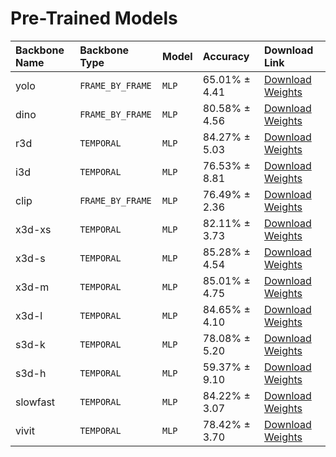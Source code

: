 # Pre-Trained Models

| Backbone Name   | Backbone Type    | Model   | Accuracy      | Download Link                                                                                                         |
|:----------------|:-----------------|:--------|:--------------|:----------------------------------------------------------------------------------------------------------------------|
| yolo            | `FRAME_BY_FRAME` | `MLP`   | 65.01% ± 4.41 | [Download Weights](https://github.com/raideno/bouldering-video-segmentation/blob/main/models-weights/mlp.yolo.pt)     |
| dino            | `FRAME_BY_FRAME` | `MLP`   | 80.58% ± 4.56 | [Download Weights](https://github.com/raideno/bouldering-video-segmentation/blob/main/models-weights/mlp.dino.pt)     |
| r3d             | `TEMPORAL`       | `MLP`   | 84.27% ± 5.03 | [Download Weights](https://github.com/raideno/bouldering-video-segmentation/blob/main/models-weights/mlp.r3d.pt)      |
| i3d             | `TEMPORAL`       | `MLP`   | 76.53% ± 8.81 | [Download Weights](https://github.com/raideno/bouldering-video-segmentation/blob/main/models-weights/mlp.i3d.pt)      |
| clip            | `FRAME_BY_FRAME` | `MLP`   | 76.49% ± 2.36 | [Download Weights](https://github.com/raideno/bouldering-video-segmentation/blob/main/models-weights/mlp.clip.pt)     |
| x3d-xs          | `TEMPORAL`       | `MLP`   | 82.11% ± 3.73 | [Download Weights](https://github.com/raideno/bouldering-video-segmentation/blob/main/models-weights/mlp.x3d-xs.pt)   |
| x3d-s           | `TEMPORAL`       | `MLP`   | 85.28% ± 4.54 | [Download Weights](https://github.com/raideno/bouldering-video-segmentation/blob/main/models-weights/mlp.x3d-s.pt)    |
| x3d-m           | `TEMPORAL`       | `MLP`   | 85.01% ± 4.75 | [Download Weights](https://github.com/raideno/bouldering-video-segmentation/blob/main/models-weights/mlp.x3d-m.pt)    |
| x3d-l           | `TEMPORAL`       | `MLP`   | 84.65% ± 4.10 | [Download Weights](https://github.com/raideno/bouldering-video-segmentation/blob/main/models-weights/mlp.x3d-l.pt)    |
| s3d-k           | `TEMPORAL`       | `MLP`   | 78.08% ± 5.20 | [Download Weights](https://github.com/raideno/bouldering-video-segmentation/blob/main/models-weights/mlp.s3d-k.pt)    |
| s3d-h           | `TEMPORAL`       | `MLP`   | 59.37% ± 9.10 | [Download Weights](https://github.com/raideno/bouldering-video-segmentation/blob/main/models-weights/mlp.s3d-h.pt)    |
| slowfast        | `TEMPORAL`       | `MLP`   | 84.22% ± 3.07 | [Download Weights](https://github.com/raideno/bouldering-video-segmentation/blob/main/models-weights/mlp.slowfast.pt) |
| vivit           | `TEMPORAL`       | `MLP`   | 78.42% ± 3.70 | [Download Weights](https://github.com/raideno/bouldering-video-segmentation/blob/main/models-weights/mlp.vivit.pt)    |